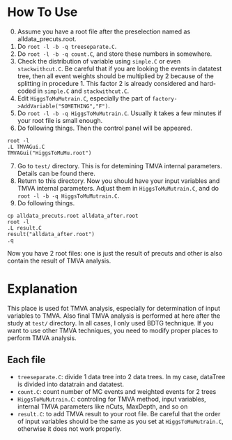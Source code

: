 # How To Use
0. Assume you have a root file after the preselection named as alldata_precuts.root.
1. Do `root -l -b -q treeseparate.C`.
2. Do `root -l -b -q count.C`, and store these numbers in somewhere.
3. Check the distribution of variable using `simple.C` or even `stackwithcut.C`. Be careful that if you are looking the events in datatest tree, then all event weights should be multiplied by 2 because of the splitting in procedure 1. This factor 2 is already considered and hard-coded in `simple.C` and `stackwithcut.C`.
4. Edit `HiggsToMuMutrain.C`, especially the part of `factory->AddVariable("SOMETHING","F")`.
5. Do `root -l -b -q HiggsToMuMutrain.C`. Usually it takes a few minutes if your root file is small enough.
6. Do following things. Then the control panel will be appeared.
```
root -l
.L TMVAGui.C
TMVAGui("HiggsToMuMu.root")
```
7. Go to `test/` directory. This is for detemining TMVA internal parameters. Details can be found there.  
8. Return to this directory. Now you should have your input variables and TMVA internal parameters. Adjust them in `HiggsToMuMutrain.C`, and do `root -l -b -q HiggsToMuMutrain.C`.  
9. Do following things.
```
cp alldata_precuts.root alldata_after.root
root -l
.L result.C
result("alldata_after.root")
.q
```
Now you have 2 root files: one is just the result of precuts and other is also contain the result of TMVA analysis.

# Explanation
This place is used fot TMVA analysis, especially for determination of input variables to TMVA.
Also final TMVA analysis is performed at here after the study at `test/` directory.
In all cases, I only used BDTG technique.
If you want to use other TMVA techniques, you need to modify proper places to perform TMVA analysis.

## Each file
- `treeseparate.C`: divide 1 data tree into 2 data trees. In my case, dataTree is divided into datatrain and datatest.
- `count.C`: count number of MC events and weighted events for 2 trees
- `HiggsToMuMutrain.C`: controling for TMVA method, input variables, internal TMVA parameters like nCuts, MaxDepth, and so on
- `result.C`: to add TMVA result to your root file. Be careful that the order of input variables should be the same as you set at `HiggsToMuMutrain.C`, otherwise it does not work properly.
